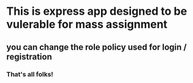 # This is express app designed to be vulerable for mass assignment

## you can change the role policy used for login /  registration

### That's all folks!